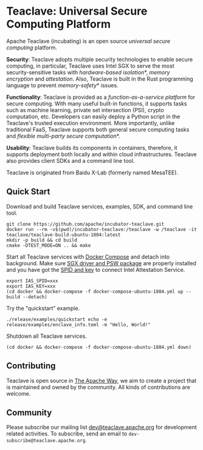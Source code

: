 # Teaclave: Universal Secure Computing Platform

Apache Teaclave (incubating) is an open source *universal secure computing*
platform.

**Security**:
Teaclave adopts multiple security technologies to enable secure computing, in
particular, Teaclave uses Intel SGX to serve the most security-sensitive tasks
with *hardware-based isolation**, *memory encryption* and *attestation*.
Also, Teaclave is built in the Rust programming language to prevent
*memory-safety** issues.

**Functionality**:
Teaclave is provided as a *function-as-a-service platform* for secure computing.
With many useful built-in functions, it supports tasks such as machine learning,
private set intersection (PSI), crypto computation, etc. Developers can easily
deploy a Python script in the Teaclave's trusted execution environment. More
importantly, unlike traditional FaaS, Teaclave supports both general secure
computing tasks and *flexible multi-party secure computation**.

**Usability**:
Teaclave builds its components in containers, therefore, it supports deployment
both locally and within cloud infrastructures. Teaclave also provides client
SDKs and a command line tool.

Teaclave is originated from Baidu X-Lab (formerly named MesaTEE).

## Quick Start


Download and build Teaclave services, examples, SDK, and command line tool.

```
git clone https://github.com/apache/incubator-teaclave.git
docker run --rm -v$(pwd)/incubator-teaclave:/teaclave -w /teaclave -it teaclave/teaclave-build-ubuntu-1804:latest
mkdir -p build && cd build
cmake -DTEST_MODE=ON .. && make
```

Start all Teaclave services with
[Docker Compose](https://docs.docker.com/compose/) and detach into background.
Make
sure [SGX driver and PSW package](https://01.org/intel-software-guard-extensions/downloads)
are properly installed and you have got the
[SPID and key](https://api.portal.trustedservices.intel.com/EPID-attestation)
to connect Intel Attestation Service.

```
export IAS_SPID=xxx
export IAS_KEY=xxx
(cd docker && docker-compose -f docker-compose-ubuntu-1804.yml up --build --detach)
```

Try the "quickstart" example.

```
./release/examples/quickstart echo -e release/examples/enclave_info.toml -m "Hello, World!"
```

Shutdown all Teaclave services.

```
(cd docker && docker-compose -f docker-compose-ubuntu-1804.yml down)
```

## Contributing

Teaclave is open source in [The Apache Way](https://www.apache.org/theapacheway/),
we aim to create a project that is maintained and owned by the community. All
kinds of contributions are welcome.


## Community

Please subscribe our mailing list
[dev@teaclave.apache.org](https://lists.apache.org/list.html?dev@teaclave.apache.org)
for development related activities. To subscribe, send an email to
`dev-subscribe@teaclave.apache.org`.
